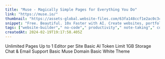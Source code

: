 ```yaml
---
title: "Muse - Magically Simple Pages for Everything You Do"
link: "https://muse.io/"
thumbnail: "https://assets-global.website-files.com/63fa148ccf1e2ac0c3cb6f4a/63fa148ccf1e2a060ccb6f68_icon-256.png"
snippet: "Free. Beautiful. 10x Faster with AI. Create websites, portfolios, wikis, blogs, photo albums & more."
tags: ["website-builder"," no-code"," productivity"," note-taking"," collaboration"]
createdAt: 2024-02-19T19:17:58.405Z
---
```

Unlimited Pages
Up to 1 Editor per Site
Basic AI Token Limit
1GB Storage
Chat & Email Support
Basic Muse Domain
Basic White Theme
